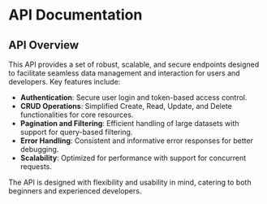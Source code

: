 # API Documentation

## API Overview

This API provides a set of robust, scalable, and secure endpoints designed to facilitate seamless data management and interaction for users and developers. Key features include:

- **Authentication**: Secure user login and token-based access control.
- **CRUD Operations**: Simplified Create, Read, Update, and Delete functionalities for core resources.
- **Pagination and Filtering**: Efficient handling of large datasets with support for query-based filtering.
- **Error Handling**: Consistent and informative error responses for better debugging.
- **Scalability**: Optimized for performance with support for concurrent requests.

The API is designed with flexibility and usability in mind, catering to both beginners and experienced developers.
